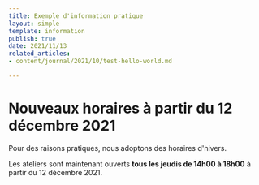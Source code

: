 ```yaml
---
title: Exemple d'information pratique
layout: simple
template: information
publish: true
date: 2021/11/13
related_articles:
- content/journal/2021/10/test-hello-world.md

---
```

# Nouveaux horaires à partir du 12 décembre 2021

Pour des raisons pratiques, nous adoptons des horaires d'hivers.

Les ateliers sont maintenant ouverts **tous les jeudis de 14h00 à 18h00** à partir du 12 décembre 2021.
